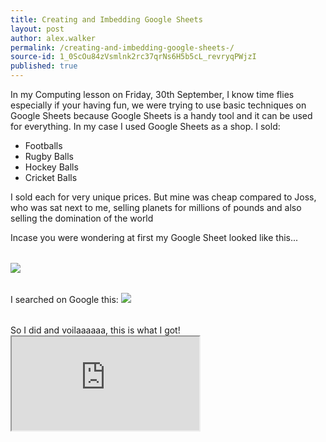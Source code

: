 ```yaml
---
title: Creating and Imbedding Google Sheets 
layout: post
author: alex.walker
permalink: /creating-and-imbedding-google-sheets-/
source-id: 1_0ScOu84zVsmlnk2rc37qrNs6H5b5cL_revryqPWjzI
published: true
---
```


<table><p>In my Computing lesson on Friday, 30th September, I know time flies especially if your having fun, we were trying to use basic techniques on Google Sheets because Google Sheets is a handy tool and it can be used for everything. In my case I used Google Sheets as a shop. I sold:</p>
<ul>
  <li>Footballs</li>
  <li>Rugby Balls</li>
  <li>Hockey Balls</li>
  <li>Cricket Balls</li>
</ul>
<p> I sold each for very unique prices. But mine was cheap compared to Joss, who was sat next to me, selling planets for millions of pounds and also selling the domination of the world</p>
<p> Incase you were wondering at first my Google Sheet looked like this...</p></table>
<table>
<img src="https://imageshack.com/i/plsZzV0Tp"> 
</table>
I searched on Google this:

<table>
<img src="https://imagizer.imageshack.us/v2/1366x352q90/924/7opDcc.png">
</table>
So I did and voilaaaaaa, this is what I got!
<centre>
<iframe src="https://docs.google.com/spreadsheets/d/1Kdv6faxP1GgXb0eQf-W2uClGqUEVXkrym98WAmdV0MQ/pubhtml?widget=true&amp;headers=false"></iframe>
</centre>

